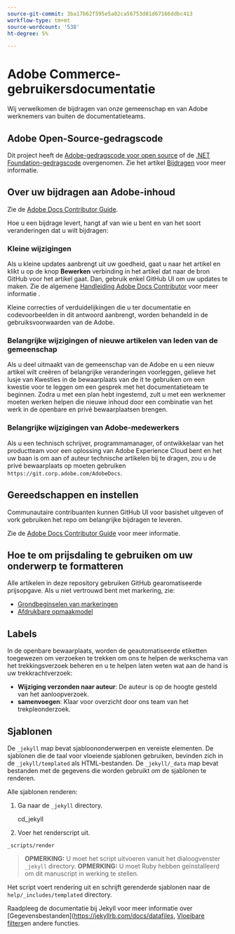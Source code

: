 ```yaml
---
source-git-commit: 3ba17b62f595e5a02ca56753d81d67166ddbc413
workflow-type: tm+mt
source-wordcount: '538'
ht-degree: 5%

---
```

# Adobe Commerce-gebruikersdocumentatie

Wij verwelkomen de bijdragen van onze gemeenschap en van Adobe werknemers van buiten de documentatieteams.

## Adobe Open-Source-gedragscode

Dit project heeft de [Adobe-gedragscode voor open source](code-of-conduct.md) of de [.NET Foundation-gedragscode](https://dotnetfoundation.org/code-of-conduct) overgenomen. Zie het artikel [Bijdragen](contributing.md) voor meer informatie.

## Over uw bijdragen aan Adobe-inhoud

Zie de [Adobe Docs Contributor Guide](https://docs.adobe.com/content/help/en/contributor/contributor-guide/introduction.html).

Hoe u een bijdrage levert, hangt af van wie u bent en van het soort veranderingen dat u wilt bijdragen:

### Kleine wijzigingen

Als u kleine updates aanbrengt uit uw goedheid, gaat u naar het artikel en klikt u op de knop **Bewerken** verbinding in het artikel dat naar de bron GitHub voor het artikel gaat. Dan, gebruik enkel GitHub UI om uw updates te maken. Zie de algemene [Handleiding Adobe Docs Contributor](https://docs.adobe.com/content/help/en/contributor/contributor-guide/introduction.html) voor meer informatie .

Kleine correcties of verduidelijkingen die u ter documentatie en codevoorbeelden in dit antwoord aanbrengt, worden behandeld in de gebruiksvoorwaarden van de Adobe.

### Belangrijke wijzigingen of nieuwe artikelen van leden van de gemeenschap

Als u deel uitmaakt van de gemeenschap van de Adobe en u een nieuw artikel wilt creëren of belangrijke veranderingen voorleggen, gelieve het lusje van Kwesties in de bewaarplaats van de it te gebruiken om een kwestie voor te leggen om een gesprek met het documentatieteam te beginnen. Zodra u met een plan hebt ingestemd, zult u met een werknemer moeten werken helpen die nieuwe inhoud door een combinatie van het werk in de openbare en privé bewaarplaatsen brengen.

<!--
If you submit a pull request with significant changes to documentation and code examples, you'll see a message in the pull request asking you to submit an online contribution license agreement (CLA). We need you to complete the online form before we can review your pull request.
-->

### Belangrijke wijzigingen van Adobe-medewerkers

Als u een technisch schrijver, programmamanager, of ontwikkelaar van het productteam voor een oplossing van Adobe Experience Cloud bent en het uw baan is om aan of auteur technische artikelen bij te dragen, zou u de privé bewaarplaats op moeten gebruiken `https://git.corp.adobe.com/AdobeDocs`.

<!--Employees from other parts of the Adobe world should use the public repo for minor updates.-->

## Gereedschappen en instellen

Communautaire contribuanten kunnen GitHub UI voor basishet uitgeven of vork gebruiken het repo om belangrijke bijdragen te leveren.

Zie de [Adobe Docs Contributor Guide](https://docs.adobe.com/content/help/en/contributor/contributor-guide/introduction.html) voor meer informatie.

## Hoe te om prijsdaling te gebruiken om uw onderwerp te formatteren

Alle artikelen in deze repository gebruiken GitHub gearomatiseerde prijsopgave. Als u niet vertrouwd bent met markering, zie:

* [Grondbeginselen van markeringen](https://help.github.com/articles/getting-started-with-writing-and-formatting-on-github/)
* [Afdrukbare opmaakmodel](https://guides.github.com/pdfs/markdown-cheatsheet-online.pdf)

## Labels

In de openbare bewaarplaats, worden de geautomatiseerde etiketten toegewezen om verzoeken te trekken om ons te helpen de werkschema van het trekkingsverzoek beheren en u te helpen laten weten wat aan de hand is uw trekkrachtverzoek:

* **Wijziging verzonden naar auteur**: De auteur is op de hoogte gesteld van het aanloopverzoek.
* **samenvoegen**: Klaar voor overzicht door ons team van het trekpleonderzoek.

## Sjablonen

De `_jekyll` map bevat sjabloononderwerpen en vereiste elementen.
De sjablonen die de taal voor vloeiende sjablonen gebruiken, bevinden zich in de `_jekyll/templated` als HTML-bestanden.
De `_jekyll/_data` map bevat bestanden met de gegevens die worden gebruikt om de sjablonen te renderen.

Alle sjablonen renderen:

1. Ga naar de `_jekyll` directory.

   cd_jekyll

1. Voer het renderscript uit.

```
_scripts/render
```

> **OPMERKING:** U moet het script uitvoeren vanuit het dialoogvenster `_jekyll` directory.
> **OPMERKING:** U moet Ruby hebben geïnstalleerd om dit manuscript in werking te stellen.

Het script voert rendering uit en schrijft gerenderde sjablonen naar de `help/_includes/templated` directory.

Raadpleeg de documentatie bij Jekyll voor meer informatie over [Gegevensbestanden](https://jekyllrb.com/docs/datafiles, [Vloeibare filters](https://jekyllrb.com/docs/liquid/filters/)en andere functies.
